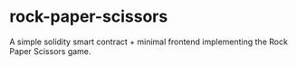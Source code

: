 # rock-paper-scissors
A simple solidity smart contract + minimal frontend implementing the Rock Paper Scissors game.
